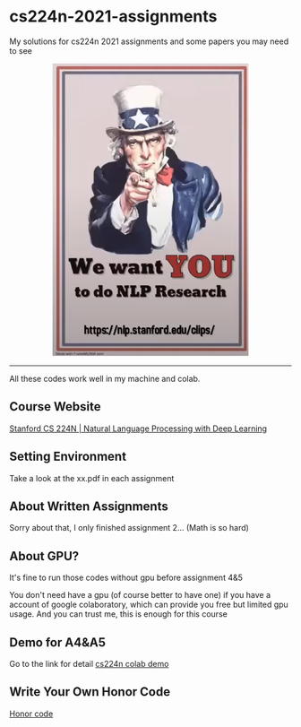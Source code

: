 # cs224n-2021-assignments

My solutions for cs224n 2021 assignments and some papers you may need to see

<p align="center"><img src="images/image-20220726144019311.png"/></p>

---

All these codes work well in my machine and colab.

## Course Website

[Stanford CS 224N | Natural Language Processing with Deep Learning](http://web.stanford.edu/class/cs224n/)

## Setting Environment

Take a look at the xx.pdf in each assignment

## About Written Assignments

Sorry about that, I only finished assignment 2... (Math is so hard)

## About GPU?

It's fine to run those codes without gpu before assignment 4&5

You don't need have a gpu (of course better to have one) if you have a account of google colaboratory, which can provide you free  but limited gpu usage. And you can trust me, this is enough for this course

## Demo for A4&A5

Go to the link for detail [cs224n colab demo](https://colab.research.google.com/drive/18fufqBOM2dWGTifmr8IsZDpD6yNztaDY?usp=sharing)

## Write Your Own Honor Code

[Honor code](https://ed.stanford.edu/academics/masters-handbook/honor-code)
